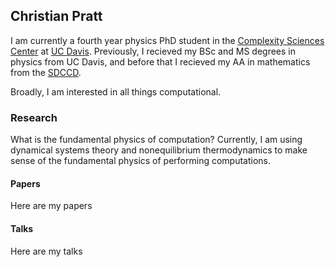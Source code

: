 ## Christian Pratt

I am currently a fourth year physics PhD student in the [Complexity Sciences Center](https://csc.ucdavis.edu) at [UC Davis](https://www.ucdavis.edu). Previously, I recieved my BSc and MS degrees in physics from UC Davis, and before that I recieved my AA in mathematics from the [SDCCD](https://www.sdccd.edu).

Broadly, I am interested in all things computational.

### Research

What is the fundamental physics of computation? Currently, I am using dynamical systems theory and nonequilibrium thermodynamics to make sense of the fundamental physics of performing computations.

#### Papers

Here are my papers

#### Talks

Here are my talks
